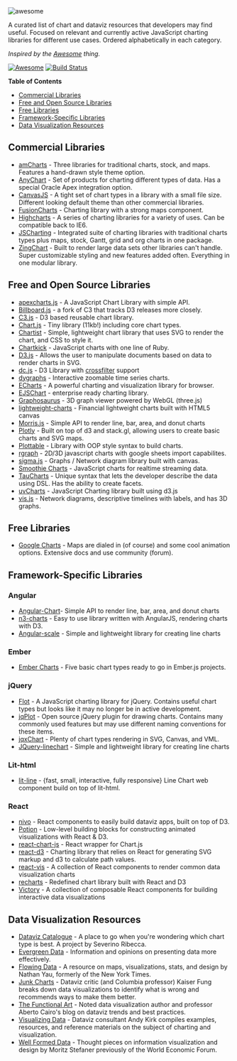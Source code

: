 
<img src="https://cdn.rawgit.com/zingchart/awesome-charting/media/assets/awesome-charting.svg" alt="awesome">

A curated list of chart and dataviz resources that developers may find useful. Focused on relevant and currently active JavaScript charting libraries for different use cases. Ordered alphabetically in each category.

*Inspired by the <a href="https://github.com/sindresorhus/awesome">Awesome</a> thing.*

[![Awesome](https://cdn.rawgit.com/sindresorhus/awesome/d7305f38d29fed78fa85652e3a63e154dd8e8829/media/badge.svg)](https://github.com/sindresorhus/awesome) [![Build Status](https://travis-ci.org/zingchart/awesome-charting.svg?branch=master)](https://travis-ci.org/zingchart/awesome-charting)

**Table of Contents**
*  [Commercial Libraries](#commercial-libraries)
*  [Free and Open Source Libraries](#free-and-open-source-libraries)
*  [Free Libraries](#free-libraries)
*  [Framework-Specific Libraries](#framework-specific-libraries)
*  [Data Visualization Resources](#data-visualization-resources)

## Commercial Libraries
* [amCharts](https://www.amcharts.com/) - Three libraries for traditional charts, stock, and maps. Features a hand-drawn style theme option.
* [AnyChart](http://www.anychart.com/) - Set of products for charting different types of data. Has a special Oracle Apex integration option.
* [CanvasJS](http://canvasjs.com/) - A tight set of chart types in a library with a small file size. Different looking default theme than other commercial libraries.
* [FusionCharts](http://www.fusioncharts.com/) - Charting library with a strong maps component.
* [Highcharts](http://www.highcharts.com/) - A series of charting libraries for a variety of uses. Can be compatible back to IE6.
* [JSCharting](https://JSCharting.com/) - Integrated suite of charting libraries with traditional charts types plus maps, stock, Gantt, grid and org charts in one package.
* [ZingChart](http://www.zingchart.com) - Built to render large data sets other libraries can't handle. Super customizable styling and new features added often. Everything in one modular library.

## Free and Open Source Libraries
* [apexcharts.js](https://github.com/apexcharts/apexcharts.js) - A JavaScript Chart Library with simple API.
* [Billboard.js](https://naver.github.io/billboard.js/) - a fork of C3 that tracks D3 releases more closely.
* [C3.js](http://c3js.org/) - D3 based reusable chart library.
* [Chart.js](http://www.chartjs.org/) - Tiny library (11kb!) including core chart types.
* [Chartist](https://gionkunz.github.io/chartist-js/) - Simple, lightweight chart library that uses SVG to render the chart, and CSS to style it.
* [Chartkick](https://github.com/ankane/chartkick) - JavaScript charts with one line of Ruby.
* [D3.js](https://d3js.org/) - Allows the user to manipulate documents based on data to render charts in SVG.
* [dc.js](https://dc-js.github.io/dc.js/) - D3 Library with [crossfilter](http://square.github.io/crossfilter/) support
* [dygraphs](https://github.com/danvk/dygraphs) - Interactive zoomable time series charts.
* [ECharts](https://github.com/ecomfe/echarts) - A powerful charting and visualization library for browser.
* [EJSChart](https://github.com/EmpriseCorporation/EJSCharts) - enterprise ready charting library.
* [Graphosaurus](https://github.com/frewsxcv/graphosaurus) - 3D graph viewer powered by WebGL (three.js)
* [lightweight-charts](https://github.com/tradingview/lightweight-charts) - Financial lightweight charts built with HTML5 canvas
* [Morris.js](http://morrisjs.github.io/morris.js) - Simple API to render line, bar, area, and donut charts
* [Plotly](https://github.com/plotly/plotly.js) - Built on top of d3 and stack.gl, allowing users to create basic charts and SVG maps.
* [Plottable](https://github.com/palantir/plottable) - Library with OOP style syntax to build charts.
* [rgraph](http://www.rgraph.net/) - 2D/3D javascript charts with google sheets import capabilites.
* [sigma.js](https://github.com/jacomyal/sigma.js) - Graphs / Network diagram library built with canvas.
* [Smoothie Charts](https://github.com/joewalnes/smoothie) - JavaScript charts for realtime streaming data.
* [TauCharts](https://www.taucharts.com/) - Unique syntax that lets the developer describe the data using DSL. Has the ability to create facets.
* [uvCharts](https://github.com/imaginea/uvCharts) - JavaScript Charting library built using d3.js
* [vis.js](http://visjs.org/) - Network diagrams, descriptive timelines with labels, and has 3D graphs.

## Free Libraries
* [Google Charts](https://developers.google.com/chart/) - Maps are dialed in (of course) and some cool animation options. Extensive docs and use community (forum).

## Framework-Specific Libraries
### Angular
* [Angular-Chart](http://jtblin.github.io/angular-chart.js)- Simple API to render line, bar, area, and donut charts
* [n3-charts](https://github.com/n3-charts/line-chart) - Easy to use library written with AngularJS, rendering charts with D3.
* [Angular-scale](https://github.com/kirillstepkin/scale) - Simple and lightweight library for creating line charts

### Ember
* [Ember Charts](http://addepar.github.io/ember-charts/#/overview) - Five basic chart types ready to go in Ember.js projects.

### jQuery
* [Flot](http://www.flotcharts.org/) - A JavaScript charting library for jQuery. Contains useful chart types but looks like it may no longer be in active development.
* [jqPlot](http://www.jqplot.com) - Open source jQuery plugin for drawing charts. Contains many commonly used features but may use different naming conventions for these items.
* [jqxChart](http://www.jqwidgets.com/jquery-widgets-documentation/documentation/jqxchart/jquery-chart-getting-started.htm) - Plenty of chart types rendering in SVG, Canvas, and VML.
* [JQuery-linechart](https://github.com/kirillstepkin/jquery-linechart) - Simple and lightweight library for creating line charts

### Lit-html
* [lit-line](https://github.com/apinet/lit-line) - {fast, small, interactive, fully responsive} Line Chart web component build on top of lit-html.

### React
* [nivo](https://github.com/plouc/nivo) - React components to easily build dataviz apps, built on top of D3.
* [Potion](http://numberpicture.com/build) - Low-level building blocks for constructing animated visualizations with React & D3.
* [react-chart-js](https://github.com/jerairrest/react-chartjs-2) - React wrapper for Chart.js
* [react-d3](https://github.com/esbullington/react-d3) - Charting library that relies on React for generating SVG markup and d3 to calculate path values.
* [react-vis](https://github.com/uber-common/react-vis) - A collection of React components to render common data visualization charts
* [recharts](http://recharts.org) - Redefined chart library built with React and D3
* [Victory](https://github.com/FormidableLabs/victory) - A collection of composable React components for building interactive data visualizations

## Data Visualization Resources
* [Dataviz Catalogue](http://datavizcatalogue.com) - A place to go when you're wondering which chart type is best. A project by Severino Ribecca.
* [Evergreen Data](http://stephanieevergreen.com) - Information and opinions on presenting data more effectively.
* [Flowing Data](http://flowingdata.com) - A resource on maps, visualizations, stats, and design by Nathan Yau, formerly of the New York Times.
* [Junk Charts](http://junkcharts.typepad.com) - Dataviz critic (and Columbia professor) Kaiser Fung breaks down data visualizations to identify what is wrong and recommends ways to make them better.
* [The Functional Art](http://www.thefunctionalart.com) - Noted data visualization author and professor Aberto Cairo's blog on dataviz trends and best practices.
* [Visualizing Data](http://www.visualisingdata.com) - Dataviz consultant Andy Kirk compiles examples, resources, and reference materials on the subject of charting and visualization.
* [Well Formed Data](http://well-formed-data.net/archives/1210/little-boxes) - Thought pieces on information visualization and design by Moritz Stefaner previously of the World Economic Forum.
